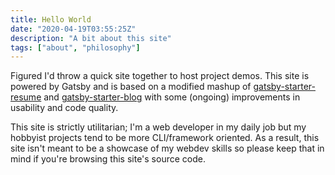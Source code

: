 ```yaml
---
title: Hello World
date: "2020-04-19T03:55:25Z"
description: "A bit about this site"
tags: ["about", "philosophy"]
---
```


Figured I'd throw a quick site together to host project demos. This site is
powered by Gatsby and is based on a modified mashup of
[gatsby-starter-resume](https://www.gatsbyjs.org/starters/anubhavsrivastava/gatsby-starter-resume/) and
[gatsby-starter-blog](https://www.gatsbyjs.org/starters/gatsbyjs/gatsby-starter-blog/)
with some (ongoing) improvements in usability and code quality.

This site is strictly utilitarian; I'm a web developer in my daily job but my
hobbyist projects tend to be more CLI/framework oriented. As a result, this site
isn't meant to be a showcase of my webdev skills so please keep that in mind if
you're browsing this site's source code.
